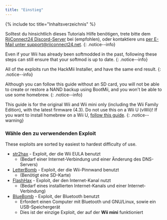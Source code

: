 ```yaml
---
title: "Einstieg"
---
```


{% include toc title="Inhaltsverzeichnis" %}

Solltest du hinsichtlich dieses Tutorials Hilfe benötigen, trete bitte dem [RiiConnect24 Discord-Server](https://discord.gg/rc24) bei (empfohlen), oder kontaktiere uns [per E-Mail unter support@riiconnect24.net](mailto:support@riiconnect24.net).
{: .notice--info}

Even if your Wii has already been softmodded in the past, following these steps can still ensure that your softmod is up to date.
{: .notice--info}

All of the exploits run the HackMii Installer, and have the same end result.
{: .notice--info}

Although you can follow this guide without an SD card, you will not be able to create or restore a NAND backup using BootMii, and you won't be able to use some homebrew.
{: .notice--info}

This guide is for the original Wii and Wii mini only (including the Wii Family Edition), with the latest firmware (4.3). Do not use this on a Wii U (vWii)! If you want to install homebrew on a Wii U, [follow this guide](https://wiiu.hacks.guide).
{: .notice--warning}

### Wähle den zu verwendenden Exploit

These exploits are sorted by easiest to hardest difficulty of use.

- [str2hax](str2hax) - Exploit, der die Wii EULA benutzt
    * (Bedarf einer Internet-Verbindung und einer Änderung des DNS-Servers)
- [LetterBomb](letterbomb) - Exploit, der die Wii-Pinnwand benutzt
    * (Benötigt eine SD-Karte)
- [FlashHax](flashhax) - Exploit, der den Internet-Kanal nutzt
    * (Bedarf eines installierten Internet-Kanals und einer Internet-Verbindung)
- [BlueBomb](bluebomb) - Exploit, der Bluetooth benutzt
    * Erfordert einen Computer mit Bluetooth und GNU/Linux, sowie ein USB-Speichergerät
    * Dies ist der einzige Exploit, der auf der **Wii mini** funktioniert

